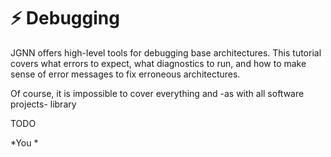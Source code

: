 # :zap: Debugging
JGNN offers high-level tools for debugging base architectures.
This tutorial covers what errors to expect, what diagnostics to run,
and how to make sense of error messages to fix erroneous architectures.

Of course, it is impossible to cover everything and -as with all software
projects- library

TODO

*You *